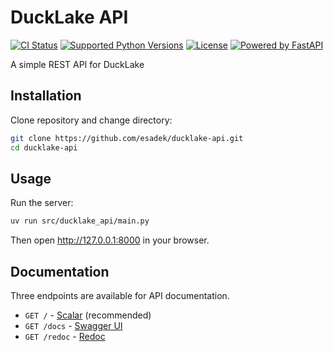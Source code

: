 # DuckLake API

[![CI Status](https://img.shields.io/github/actions/workflow/status/esadek/ducklake-api/ci.yml)](https://github.com/esadek/ducklake-api/actions/workflows/ci.yml)
[![Supported Python Versions](https://img.shields.io/badge/python-3.10+-blue)](pyproject.toml)
[![License](https://img.shields.io/github/license/esadek/ducklake-api)](LICENSE)
[![Powered by FastAPI](https://img.shields.io/badge/powered_by-FastAPI-009688)](https://github.com/fastapi/fastapi)

A simple REST API for DuckLake

## Installation

Clone repository and change directory:

```bash
git clone https://github.com/esadek/ducklake-api.git
cd ducklake-api
```

## Usage

Run the server:

```bash
uv run src/ducklake_api/main.py
```

Then open http://127.0.0.1:8000 in your browser.

## Documentation

Three endpoints are available for API documentation.

- `GET /` - [Scalar](https://github.com/scalar/scalar) (recommended)
- `GET /docs` - [Swagger UI](https://github.com/swagger-api/swagger-ui)
- `GET /redoc` - [Redoc](https://github.com/Redocly/redoc)
